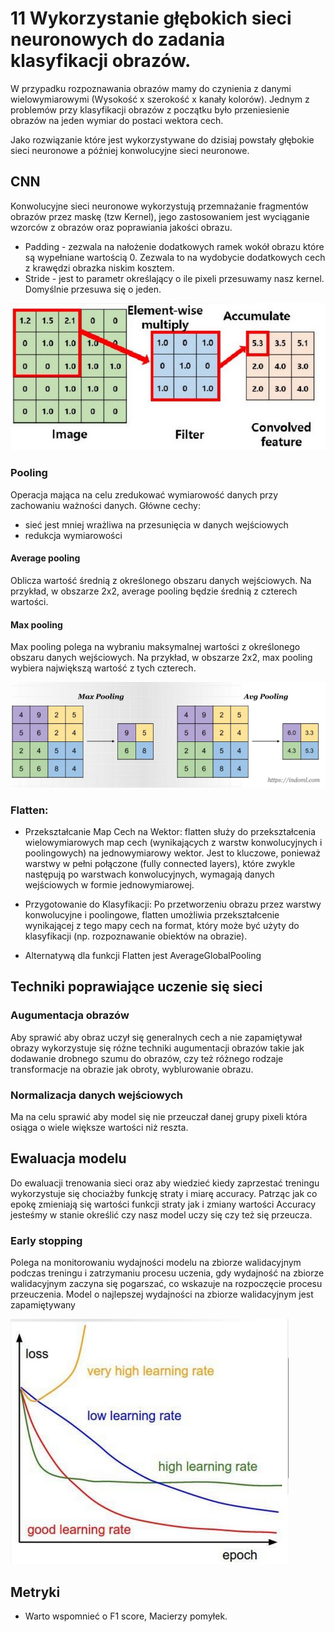 # 11  Wykorzystanie głębokich sieci neuronowych do zadania klasyfikacji obrazów.

W przypadku rozpoznawania obrazów mamy do czynienia z danymi wielowymiarowymi (Wysokość x szerokość x kanały kolorów). Jednym z problemów przy klasyfikacji obrazów z początku było przeniesienie obrazów na jeden wymiar do postaci wektora cech. 

Jako rozwiązanie które jest wykorzystywane do dzisiaj powstały głębokie sieci neuronowe a później konwolucyjne sieci neuronowe.

## CNN

Konwolucyjne sieci neuronowe wykorzystują przemnażanie fragmentów obrazów przez maskę (tzw Kernel), jego zastosowaniem jest wyciąganie wzorców z obrazów oraz poprawiania jakości obrazu.


- Padding - zezwala na nałożenie dodatkowych ramek wokół obrazu które są wypełniane wartością 0. Zezwala to na wydobycie dodatkowych cech z krawędzi obrazka niskim kosztem.
- Stride - jest to parametr określający o ile pixeli przesuwamy nasz kernel. Domyślnie przesuwa się o jeden.    

![Konwolucja](./images/convolution.png)



### Pooling
Operacja mająca na celu zredukować wymiarowość danych przy zachowaniu ważności danych.
Główne cechy:
- sieć jest mniej wrażliwa na przesunięcia w danych wejściowych
- redukcja wymiarowości
#### Average pooling

Oblicza wartość średnią z określonego obszaru danych wejściowych.
Na przykład, w obszarze 2x2, average pooling będzie średnią z czterech wartości.

#### Max pooling
Max pooling polega na wybraniu maksymalnej wartości z określonego obszaru danych wejściowych. Na przykład, w obszarze 2x2, max pooling wybiera największą wartość z tych czterech.

![Pooling](./images/pooling.png)


### Flatten:

- Przekształcanie Map Cech na Wektor: flatten służy do przekształcenia wielowymiarowych map cech (wynikających z warstw konwolucyjnych i poolingowych) na jednowymiarowy wektor. Jest to kluczowe, ponieważ warstwy w pełni połączone (fully connected layers), które zwykle następują po warstwach konwolucyjnych, wymagają danych wejściowych w formie jednowymiarowej.

- Przygotowanie do Klasyfikacji: Po przetworzeniu obrazu przez warstwy konwolucyjne i poolingowe, flatten umożliwia przekształcenie wynikającej z tego mapy cech na format, który może być użyty do klasyfikacji (np. rozpoznawanie obiektów na obrazie).

- Alternatywą dla funkcji Flatten jest AverageGlobalPooling



## Techniki poprawiające uczenie się sieci
### Augumentacja obrazów
Aby sprawić aby obraz uczył się generalnych cech a nie zapamiętywał obrazy wykorzystuje się różne techniki augumentacji obrazów takie jak dodawanie drobnego szumu do obrazów, czy też różnego rodzaje transformacje na obrazie jak obroty, wyblurowanie obrazu.

### Normalizacja danych wejściowych
Ma na celu sprawić aby model się nie przeuczał danej grupy pixeli która osiąga o wiele większe wartości niż reszta.


## Ewaluacja modelu
Do ewaluacji trenowania sieci oraz aby wiedzieć kiedy zaprzestać treningu wykorzystuje się chociażby funkcję straty i miarę accuracy. Patrząc jak co epokę zmieniają się wartości funkcji straty jak i zmiany wartości Accuracy jesteśmy w stanie określić czy nasz model uczy się czy też się przeucza.  

### Early stopping
Polega na monitorowaniu wydajności modelu na zbiorze walidacyjnym podczas treningu i zatrzymaniu procesu uczenia, gdy wydajność na zbiorze walidacyjnym zaczyna się pogarszać, co wskazuje na rozpoczęcie procesu przeuczenia. Model o najlepszej wydajności na zbiorze walidacyjnym jest zapamiętywany



![](./images/loss.png)

## Metryki 

- Warto wspomnieć o F1 score, Macierzy pomyłek. 